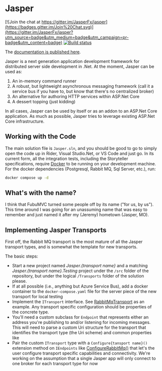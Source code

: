 Jasper
======

[![Join the chat at https://gitter.im/JasperFx/jasper](https://badges.gitter.im/Join%20Chat.svg)](https://gitter.im/JasperFx/jasper?utm_source=badge&utm_medium=badge&utm_campaign=pr-badge&utm_content=badge)
[![Build status](https://ci.appveyor.com/api/projects/status/o23fp3diks7024x9?svg=true)](https://ci.appveyor.com/project/jasper-ci/jasper)


The [documentation is published here](http://jasperfx.github.io/documentation).

Jasper is a next generation application development framework for distributed server side development in .Net. At the moment, Jasper can be used as:

1. An in-memory command runner 
1. A robust, but lightweight asynchronous messaging framework (call it a service bus if you have to, but know that there's no centralized broker)
1. An alternative for authoring HTTP services within ASP.Net Core
1. A dessert topping (just kidding)

In all cases, Jasper can be used by itself or as an addon to an ASP.Net Core application. As much as possible, Jasper tries to leverage existing ASP.Net Core infrastructure.


## Working with the Code

The main solution file is `Jasper.sln`, and you should be good to go to simply open the code up in Rider, Visual Studio.Net, or VS Code and just go. In its current form, all the integration tests, including the Storyteller specifications, require [Docker](https://www.docker.com/) to be running on your development machine. For the docker dependencies (Postgresql, Rabbit MQ, Sql Server, etc.), run:

```bash
docker compose up -d
```


## What's with the name?

I think that FubuMVC turned some people off by its name ("for us, by us"). This time around I was going for an
unassuming name that was easy to remember and just named it after my (Jeremy) hometown (Jasper, MO).

## Implementing Jasper Transports

First off, the Rabbit MQ transport is the most mature of all the Jasper transport types, and is somewhat the template for new transports.

The basic steps:

* Start a new project named *Jasper.{transport name}* and a matching *Jasper.{transport name}.Testing* project under the `/src` folder of the repository,
  but under the logical `/Transports` folder of the solution please.
* If at all possible (i.e., anything but Azure Service Bus), add a docker container to the `docker-compose.yaml` file for the server piece of the new transport
  for local testing
* Implement the `ITransport` interface. See [RabbitMqTransport](https://github.com/JasperFx/jasper/blob/master/src/Jasper.RabbitMQ/Internal/RabbitMqTransport.cs) as an example. 
  Any transport specific configuration should be properties of the concrete type.
* You'll need a custom subclass for `Endpoint` that represents either an address you're publishing to and/or listening for incoming messages. This will need to parse a custom Uri
  structure for the transport that identifies the transport type (the Uri scheme) and common properties like 
* Pair the custom `ITransport` type with a `Configure{tansport name}()` extension method on `IEndpoints` like [ConfigureRabbitMq()](https://github.com/JasperFx/jasper/blob/master/src/Jasper.RabbitMQ/RabbitMqTransportExtensions.cs#L36-L39)
  that let's the user configure transport specific capabilities and connectivity. We're working on the assumption that a single Jasper app will only connect to one broker
  for each transport type for now




